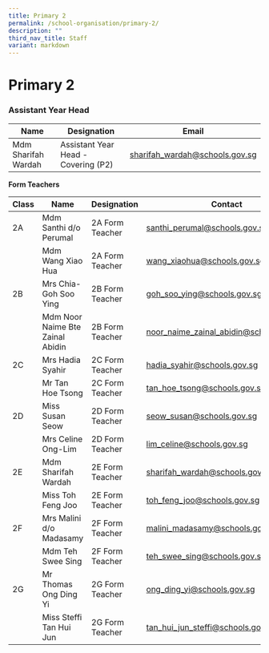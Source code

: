 ```yaml
---
title: Primary 2
permalink: /school-organisation/primary-2/
description: ""
third_nav_title: Staff
variant: markdown
---
```

# **Primary 2**

### Assistant Year Head

|Name|	Designation|	Email|
|----|----|----|
|Mdm Sharifah Wardah|	Assistant Year Head - Covering (P2)	|sharifah_wardah@schools.gov.sg

**Form Teachers**

| Class | Name | Designation | Contact | 
| -------- | -------- | -------- |-------- |
|2A	|Mdm Santhi d/o Perumal|	2A Form Teacher| santhi_perumal@schools.gov.sg
||Mdm Wang Xiao Hua	|2A Form Teacher|	wang_xiaohua@schools.gov.sg
|2B	|Mrs Chia-Goh Soo Ying	|2B Form Teacher|	goh_soo_ying@schools.gov.sg|
||Mdm Noor Naime Bte Zainal Abidin	|2B Form Teacher|	noor_naime_zainal_abidin@schools.gov.sg|
|2C	|Mrs Hadia Syahir	|2C Form Teacher|	hadia_syahir@schools.gov.sg
||Mr Tan Hoe Tsong|	2C Form Teacher	|tan_hoe_tsong@schools.gov.sg|
|2D|	Miss Susan Seow|2D Form Teacher|	seow_susan@schools.gov.sg|
||Mrs Celine Ong-Lim|	2D Form Teacher|lim_celine@schools.gov.sg|
|2E	|Mdm Sharifah Wardah	|2E Form Teacher|sharifah_wardah@schools.gov.sg|
||Miss Toh Feng Joo|	2E Form Teacher	|toh_feng_joo@schools.gov.sg|
|2F	|Mrs Malini d/o Madasamy |	2F Form Teacher	|malini_madasamy@schools.gov.sg
||Mdm Teh Swee Sing	|2F Form Teacher|	teh_swee_sing@schools.gov.sg|
|2G	|Mr Thomas Ong Ding Yi	|2G Form Teacher|	ong_ding_yi@schools.gov.sg|
||Miss Steffi Tan Hui Jun|	2G Form Teacher	|tan_hui_jun_steffi@schools.gov.sg|